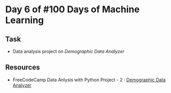 # Day 6 of #100 Days of Machine Learning

## Task
- Data analysis project on *Demographic Data Analyzer*

## Resources
- FreeCodeCamp Data Anlysis with Python Project - 2 : [Demographic Data Analyzer](https://www.freecodecamp.org/learn/data-analysis-with-python/data-analysis-with-python-projects/demographic-data-analyzer)